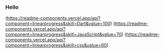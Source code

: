 ### Hello

(https://readme-components.vercel.app/api?component=linearprogress&skill=Dart&value=100)
(https://readme-components.vercel.app/api?component=linearprogress&skill=JavaScript&value=70)
(https://readme-components.vercel.app/api?component=linearprogress&skill=css&value=60)

<!--
**NadaAmrr/NadaAmrr** is a ✨ _special_ ✨ repository because its `README.md` (this file) appears on your GitHub profile.

Here are some ideas to get you started:

- 🔭 I’m currently working on ...
- 🌱 I’m currently learning ...
- 👯 I’m looking to collaborate on ...
- 🤔 I’m looking for help with ...
- 💬 Ask me about ...
- 📫 How to reach me: ...
- 😄 Pronouns: ...
- ⚡ Fun fact: ...
-->
